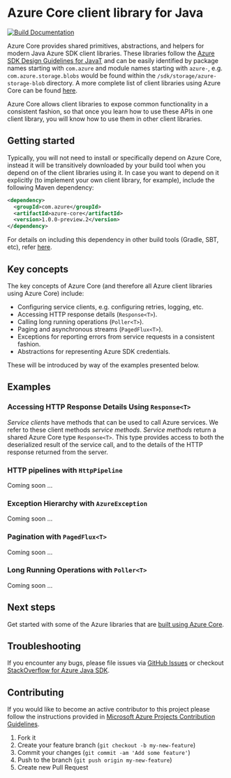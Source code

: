 # Azure Core client library for Java

[![Build Documentation](https://img.shields.io/badge/documentation-published-blue.svg)](https://azure.github.io/azure-sdk-for-java/track2reports/index.html)

Azure Core provides shared primitives, abstractions, and helpers for modern Java Azure SDK client libraries. These libraries follow the [Azure SDK Design Guidelines for JavaT](https://azuresdkspecs.z5.web.core.windows.net/JavaSpec.html) and can be easily identified by package names starting with `com.azure` and module names starting with `azure-`, e.g. `com.azure.storage.blobs` would be found within the `/sdk/storage/azure-storage-blob` directory. A more complete list of client libraries using Azure Core can be found [here](https://github.com/Azure/azure-sdk-for-java).

Azure Core allows client libraries to expose common functionality in a consistent fashion, so that once you learn how to use these APIs in one client library, you will know how to use them in other client libraries.

## Getting started

Typically, you will not need to install or specifically depend on Azure Core, instead it will be transitively downloaded by your build tool when you depend on of the client libraries using it. In case you want to depend on it explicitly (to implement your own client library, for example), include the following Maven dependency:

```xml
<dependency>
  <groupId>com.azure</groupId>
  <artifactId>azure-core</artifactId>
  <version>1.0.0-preview.2</version>
</dependency>
```

For details on including this dependency in other build tools (Gradle, SBT, etc), refer [here](https://search.maven.org/artifact/com.azure/azure-core).

## Key concepts

The key concepts of Azure Core (and therefore all Azure client libraries using Azure Core) include:

- Configuring service clients, e.g. configuring retries, logging, etc.
- Accessing HTTP response details (`Response<T>`).
- Calling long running operations (`Poller<T>`).
- Paging and asynchronous streams (`PagedFlux<T>`).
- Exceptions for reporting errors from service requests in a consistent fashion.
- Abstractions for representing Azure SDK credentials.

These will be introduced by way of the examples presented below.

## Examples

### Accessing HTTP Response Details Using `Response<T>`

_Service clients_ have methods that can be used to call Azure services. We refer to these client methods _service methods_.
_Service methods_ return a shared Azure Core type `Response<T>`. This type provides access to both the deserialized result of the service call, and to the details of the HTTP response returned from the server.

### HTTP pipelines with `HttpPipeline`

Coming soon ...

### Exception Hierarchy with `AzureException`

Coming soon ...

### Pagination with `PagedFlux<T>`

Coming soon ...

### Long Running Operations with `Poller<T>`

Coming soon ...

## Next steps

Get started with some of the Azure libraries that are [built using Azure Core](https://github.com/Azure/azure-sdk-for-java).

## Troubleshooting

If you encounter any bugs, please file issues via [GitHub Issues](https://github.com/Azure/azure-sdk-for-java/issues) or checkout
[StackOverflow for Azure Java SDK](http://stackoverflow.com/questions/tagged/azure-java-sdk).

## Contributing

If you would like to become an active contributor to this project please follow the instructions provided in
[Microsoft Azure Projects Contribution Guidelines](http://azure.github.io/guidelines.html).

1. Fork it
2. Create your feature branch (`git checkout -b my-new-feature`)
3. Commit your changes (`git commit -am 'Add some feature'`)
4. Push to the branch (`git push origin my-new-feature`)
5. Create new Pull Request
